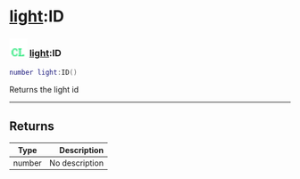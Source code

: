 # [light](../light/README.md):ID

### <img src="../../.gitbook/assets/client.png" width="32" height="32" /> [light](../light/README.md):ID

```lua
number light:ID()
```

Returns the light id<br>

-----------------
## Returns

| Type   | Description |
| ------ | ----------: |
| number | No description |
